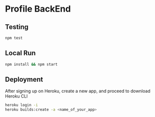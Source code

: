 # Profile BackEnd

## Testing

```bash
npm test
```

## Local Run

```bash
npm install && npm start
```

## Deployment

After signing up on Heroku, create a new app, and proceed to download Heroku CLI

```bash
heroku login -i
heroku builds:create -a <name_of_your_app>
```
